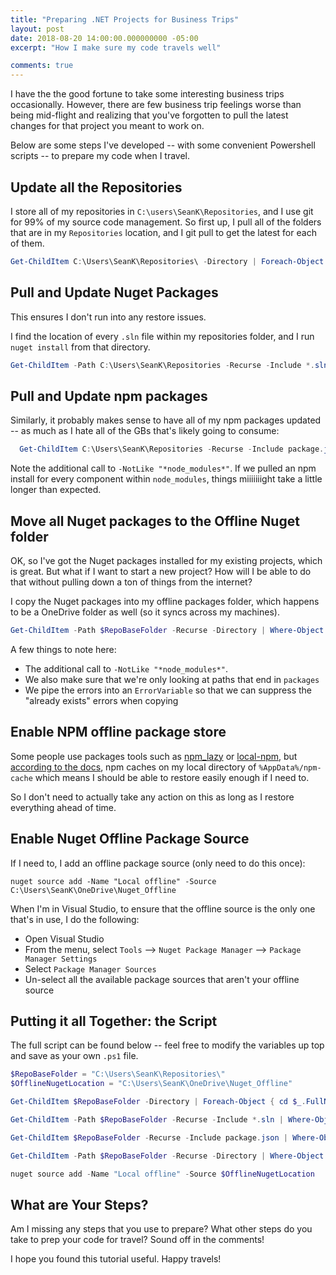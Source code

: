 ```yaml
---
title: "Preparing .NET Projects for Business Trips"
layout: post
date: 2018-08-20 14:00:00.000000000 -05:00
excerpt: "How I make sure my code travels well"

comments: true
---
```


I have the the good fortune to take some interesting business trips occasionally. However, there are few business trip feelings worse than being mid-flight and realizing that you've forgotten to pull the latest changes for that project you meant to work on.

Below are some steps I've developed -- with some convenient Powershell scripts -- to prepare my code when I travel.

## Update all the Repositories

I store all of my repositories in `C:\users\SeanK\Repositories`, and I use git for 99% of my source code management. So first up, I pull all of the folders that are in my `Repositories` location, and I git pull to get the latest for each of them.

```Powershell
Get-ChildItem C:\Users\SeanK\Repositories\ -Directory | Foreach-Object { cd $_.FullName; git pull }
```

## Pull and Update Nuget Packages

This ensures I don't run into any restore issues.

I find the location of every `.sln` file within my repositories folder, and I run `nuget install` from that directory.

```Powershell
Get-ChildItem -Path C:\Users\SeanK\Repositories -Recurse -Include *.sln | Where-Object { $_.Directory.FullName -NotLike "*node_modules*" } | | Foreach-Object { cd $_.Directory.FullName; nuget install }
```

## Pull and Update npm packages

Similarly, it probably makes sense to have all of my npm packages updated -- as much as I hate all of the GBs that's likely going to consume:

```Powershell
  Get-ChildItem C:\Users\SeanK\Repositories -Recurse -Include package.json | Where-Object { $_.Directory.FullName -NotLike "*node_modules*" } | Foreach-Object { cd $_.Directory.FullName; npm install }
```

Note the additional call to `-NotLike "*node_modules*"`. If we pulled an npm install for every component within `node_modules`, things miiiiiiight take a little longer than expected.

## Move all Nuget packages to the Offline Nuget folder

OK, so I've got the Nuget packages installed for my existing projects, which is great. But what if I want to start a new project? How will I be able to do that without pulling down a ton of things from the internet?

I copy the Nuget packages into my offline packages folder, which happens to be a OneDrive folder as well (so it syncs across my machines).

 ```Powershell
Get-ChildItem -Path $RepoBaseFolder -Recurse -Directory | Where-Object { $_.FullName -NotLike "*node_modules*" -and$_.FullName -like "*packages" } | Foreach-Object { Copy-Item $($_.FullName+"\*.*") $OfflineNugetLocation  -ErrorVariable capturedErrors -ErrorAction SilentlyContinue; $capturedErrors | foreach-object { if ($_ -notmatch "already exists") { write-error $_ }}}
 ```

A few things to note here:

* The additional call to `-NotLike "*node_modules*"`.
* We also make sure that we're only looking at paths that end in `packages`
* We pipe the errors into an `ErrorVariable` so that we can suppress the "already exists" errors when copying

## Enable NPM offline package store

Some people use packages tools such as [npm_lazy](https://github.com/mixu/npm_lazy) or [local-npm](https://github.com/nolanlawson/local-npm), but [according to the docs](https://docs.npmjs.com/cli/cache), npm caches on my local directory of `%AppData%/npm-cache` which means I should be able to restore easily enough if I need to.

So I don't need to actually take any action on this as long as I restore everything ahead of time.

## Enable Nuget Offline Package Source

If I need to, I add an offline package source (only need to do this once):

`nuget source add -Name "Local offline" -Source C:\Users\SeanK\OneDrive\Nuget_Offline`

When I'm in Visual Studio, to ensure that the offline source is the only one that's in use, I do the following:

* Open Visual Studio
* From the menu, select `Tools` --> `Nuget Package Manager` --> `Package Manager Settings`
* Select `Package Manager Sources`
* Un-select all the available package sources that aren't your offline source

## Putting it all Together: the Script

The full script can be found below -- feel free to modify the variables up top and save as your own `.ps1` file.

```Powershell
$RepoBaseFolder = "C:\Users\SeanK\Repositories\"
$OfflineNugetLocation = "C:\Users\SeanK\OneDrive\Nuget_Offline"

Get-ChildItem $RepoBaseFolder -Directory | Foreach-Object { cd $_.FullName; git pull }

Get-ChildItem -Path $RepoBaseFolder -Recurse -Include *.sln | Where-Object { $_.Directory.FullName -NotLike "*node_modules*" } | Foreach-Object { cd $_.Directory.FullName; nuget install }

Get-ChildItem $RepoBaseFolder -Recurse -Include package.json | Where-Object { $_.Directory.FullName -NotLike "*node_modules*" } | Foreach-Object { cd $_.Directory.FullName; npm install }

Get-ChildItem -Path $RepoBaseFolder -Recurse -Directory | Where-Object { $_.FullName -NotLike "*node_modules*" -and$_.FullName -like "*packages" } | Foreach-Object { Copy-Item $($_.FullName+"\*.*") $OfflineNugetLocation  -ErrorVariable capturedErrors -ErrorAction SilentlyContinue; $capturedErrors | foreach-object { if ($_ -notmatch "already exists") { write-error $_ }}}

nuget source add -Name "Local offline" -Source $OfflineNugetLocation
```

## What are Your Steps?

Am I missing any steps that you use to prepare? What other steps do you take to prep your code for travel? Sound off in the comments!

I hope you found this tutorial useful. Happy travels!